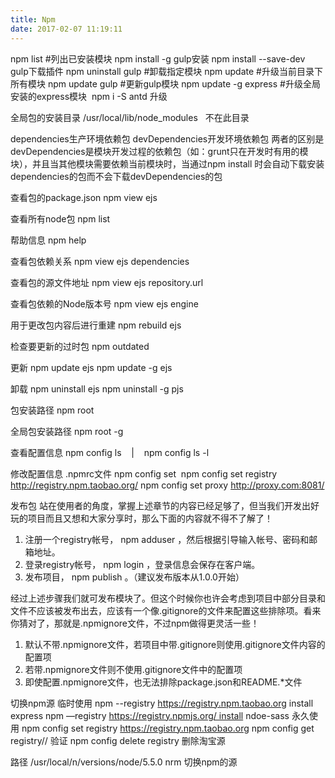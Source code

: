 ```yaml
---
title: Npm
date: 2017-02-07 11:19:11
---
```


npm list #列出已安装模块
npm install -g gulp安装
npm install --save-dev gulp下载插件
npm uninstall gulp #卸载指定模块
npm update #升级当前目录下所有模块
npm update gulp #更新gulp模块
npm update -g express #升级全局安装的express模块 
npm i -S antd 升级

全局包的安装目录
/usr/local/lib/node_modules   不在此目录

dependencies生产环境依赖包
devDependencies开发环境依赖包
两者的区别是devDependencies是模块开发过程的依赖包（如：grunt只在开发时有用的模块），并且当其他模块需要依赖当前模块时，当通过npm install <package-name>时会自动下载安装dependencies的包而不会下载devDependencies的包

查看包的package.json
npm view ejs

查看所有node包
npm list

帮助信息
npm help

查看包依赖关系
npm view ejs dependencies

查看包的源文件地址
npm view ejs repository.url

查看包依赖的Node版本号
npm view ejs engine

用于更改包内容后进行重建
npm rebuild ejs

检查要更新的过时包
npm outdated

更新
npm update ejs
npm update -g ejs

卸载
npm uninstall ejs
npm uninstall -g pjs

包安装路径
npm root

全局包安装路径
npm root -g

查看配置信息
npm config ls    |    npm config ls -l

修改配置信息
.npmrc文件
npm config set 
npm config set registry http://registry.npm.taobao.org/
npm config set proxy http://proxy.com:8081/

发布包
站在使用者的角度，掌握上述章节的内容已经足够了，但当我们开发出好玩的项目而且又想和大家分享时，那么下面的内容就不得不了解了！
1. 注册一个registry帐号， npm adduser ，然后根据引导输入帐号、密码和邮箱地址。
2. 登录registry帐号， npm login ，登录信息会保存在客户端。
3. 发布项目， npm publish 。（建议发布版本从1.0.0开始）

经过上述步骤我们就可发布模块了。但这个时候你也许会考虑到项目中部分目录和文件不应该被发布出去，应该有一个像.gitignore的文件来配置这些排除项。看来你猜对了，那就是.npmignore文件，不过npm做得更灵活一些！
  
1. 默认不带.npmignore文件，若项目中带.gitignore则使用.gitignore文件内容的配置项
2. 若带.npmignore文件则不使用.gitignore文件中的配置项
3. 即使配置.npmignore文件，也无法排除package.json和README.*文件

切换npm源
临时使用
  npm --registry https://registry.npm.taobao.org install express
  npm —registry https://registry.npmjs.org/ install ndoe-sass
永久使用
  npm config set registry https://registry.npm.taobao.org
  npm config get registry// 验证
  npm config delete registry 删除淘宝源 
  
路径
  /usr/local/n/versions/node/5.5.0
  nrm 切换npm的源